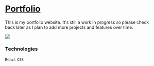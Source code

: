 # [Portfolio](https://cmillecan.github.io/portfolio)
This is my portfolio website. It's still a work in progress so please check back later as I plan to add more projects and features over time.

![](https://i.imgur.com/lMjwc9j.png)

### Technologies 

`React`
`CSS`
